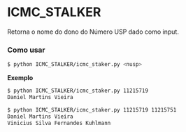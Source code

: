 # ICMC_STALKER
Retorna o nome do dono do Número USP dado como input.


### Como usar
```bash
$ python ICMC_STALKER/icmc_staker.py <nusp>
```

**Exemplo**
```bash
$ python ICMC_STALKER/icmc_staker.py 11215719
Daniel Martins Vieira 
```
```bash
$ python ICMC_STALKER/icmc_staker.py 11215719 11215751 
Daniel Martins Vieira
Vinicius Silva Fernandes Kuhlmann
```


